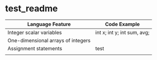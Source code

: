 # test_readme

| Language Feature  | Code Example |
| ------------- | ------------- |
| Integer scalar variables | int x; int y; int sum, avg; |
| One-dimensional arrays of integers |  |
| Assignment statements | test |
|  |  |
